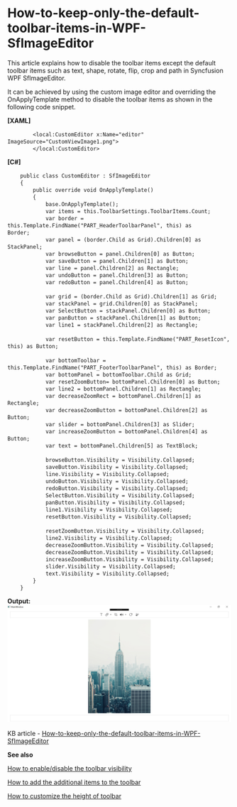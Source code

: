 # How-to-keep-only-the-default-toolbar-items-in-WPF-SfImageEditor

This article explains how to disable the toolbar items except the default toolbar items such as text, shape, rotate, flip, crop and path in Syncfusion WPF SfImageEditor. 

It can be achieved by using the custom image editor and overriding the OnApplyTemplate method to disable the toolbar items as shown in the following code snippet.

**[XAML]**

```
        <local:CustomEditor x:Name="editor" ImageSource="CustomViewImage1.png">
        </local:CustomEditor>
```        

**[C#]**

```
    public class CustomEditor : SfImageEditor
    {
        public override void OnApplyTemplate()
        {
            base.OnApplyTemplate();
            var items = this.ToolbarSettings.ToolbarItems.Count;
            var border = this.Template.FindName("PART_HeaderToolbarPanel", this) as       Border;
            var panel = (border.Child as Grid).Children[0] as StackPanel;
            var browseButton = panel.Children[0] as Button;
            var saveButton = panel.Children[1] as Button;
            var line = panel.Children[2] as Rectangle;
            var undoButton = panel.Children[3] as Button;
            var redoButton = panel.Children[4] as Button;

            var grid = (border.Child as Grid).Children[1] as Grid;
            var stackPanel = grid.Children[0] as StackPanel;
            var SelectButton = stackPanel.Children[0] as Button;
            var panButton = stackPanel.Children[1] as Button;
            var line1 = stackPanel.Children[2] as Rectangle;

            var resetButton = this.Template.FindName("PART_ResetIcon", this) as Button;

            var bottomToolbar = this.Template.FindName("PART_FooterToolbarPanel", this) as Border;
            var bottomPanel = bottomToolbar.Child as Grid;
            var resetZoomButton= bottomPanel.Children[0] as Button;
            var line2 = bottomPanel.Children[1] as Rectangle;
            var decreaseZoomRect = bottomPanel.Children[1] as Rectangle;
            var decreaseZoomButton = bottomPanel.Children[2] as Button;
            var slider = bottomPanel.Children[3] as Slider;
            var increaseZoomButton = bottomPanel.Children[4] as Button;
            var text = bottomPanel.Children[5] as TextBlock;

            browseButton.Visibility = Visibility.Collapsed;
            saveButton.Visibility = Visibility.Collapsed;
            line.Visibility = Visibility.Collapsed;
            undoButton.Visibility = Visibility.Collapsed;
            redoButton.Visibility = Visibility.Collapsed;
            SelectButton.Visibility = Visibility.Collapsed;
            panButton.Visibility = Visibility.Collapsed;
            line1.Visibility = Visibility.Collapsed;
            resetButton.Visibility = Visibility.Collapsed;

            resetZoomButton.Visibility = Visibility.Collapsed;
            line2.Visibility = Visibility.Collapsed;
            decreaseZoomButton.Visibility = Visibility.Collapsed;
            decreaseZoomButton.Visibility = Visibility.Collapsed;
            increaseZoomButton.Visibility = Visibility.Collapsed;
            slider.Visibility = Visibility.Collapsed;
            text.Visibility = Visibility.Collapsed;
        }
    }
```
**Output:**
![](Output.png)
 
KB article - [How-to-keep-only-the-default-toolbar-items-in-WPF-SfImageEditor](https://www.syncfusion.com/kb/12194/how-to-keep-only-the-default-toolbar-items-in-wpf-sfimageeditor)

**See also**

[How to enable/disable the toolbar visibility](https://help.syncfusion.com/wpf/image-editor/toolbar-customization#visibility)

[How to add the additional items to the toolbar](https://help.syncfusion.com/wpf/image-editor/toolbar-customization#add-a-item)

[How to customize the height of toolbar](https://help.syncfusion.com/wpf/image-editor/toolbar-customization#customization-1)
